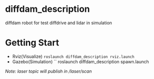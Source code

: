 # diffdam_description
diffdam robot for test diffdrive and lidar in simulation

# Getting Start 
- Rviz(Visualize) ``roslaunch diffdam_description rviz.launch``
- Gazebo(Simulation) `` roslaunch diffdam_description spawn.launch  

*Note: laser topic will publish in /laser/scan*
